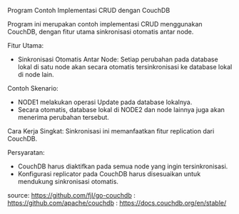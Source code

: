 Program Contoh Implementasi CRUD dengan CouchDB

Program ini merupakan contoh implementasi CRUD menggunakan CouchDB, dengan fitur utama sinkronisasi otomatis antar node.

Fitur Utama:
- Sinkronisasi Otomatis Antar Node: Setiap perubahan pada database lokal di satu node akan secara otomatis tersinkronisasi ke database lokal di node lain.

Contoh Skenario:
- NODE1 melakukan operasi Update pada database lokalnya.
- Secara otomatis, database lokal di NODE2 dan node lainnya juga akan menerima perubahan tersebut.

Cara Kerja Singkat:
Sinkronisasi ini memanfaatkan fitur replication dari CouchDB.

Persyaratan:
- CouchDB harus diaktifkan pada semua node yang ingin tersinkronisasi.
- Konfigurasi replicator pada CouchDB harus disesuaikan untuk mendukung sinkronisasi otomatis.

source: https://github.com/fjl/go-couchdb
      : https://github.com/apache/couchdb
      : https://docs.couchdb.org/en/stable/
